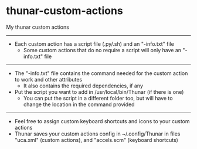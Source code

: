 # thunar-custom-actions
My thunar custom actions
- -----------------------------------------------
- Each custom action has a script file (.py/.sh) and an "-info.txt" file 
  - Some custom actions that do no require a script will only have an "-info.txt" file
- -----------------------------------------------
- The "-info.txt" file contains the command needed for the custom action to work and other attributes
  - It also contains the required dependencies, if any
- Put the script you want to add in /usr/local/bin/Thunar (if there is one)
  - You can put the script in a different folder too, but will have to change the location in the command provided
- -----------------------------------------------
- Feel free to assign custom keyboard shortcuts and icons to your custom actions
- Thunar saves your custom actions config in ~/.config/Thunar in files "uca.xml" (custom actions), and "accels.scm" (keyboard shortcuts)
